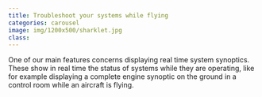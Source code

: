 ```yaml
---
title: Troubleshoot your systems while flying
categories: carousel
image: img/1200x500/sharklet.jpg
class: 
---
```


One of our main features concerns displaying real time system synoptics. These show in real time the status of systems while they are operating, like for example displaying a complete engine synoptic on the ground in a control room while an aircraft is flying. 